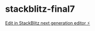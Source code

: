 # stackblitz-final7

[Edit in StackBlitz next generation editor ⚡️](https://stackblitz.com/~/github.com/tk22kalal/stackblitz-final7)